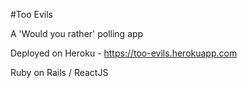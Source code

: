 #Too Evils

A 'Would you rather' polling app

Deployed on Heroku - https://too-evils.herokuapp.com

Ruby on Rails / ReactJS
